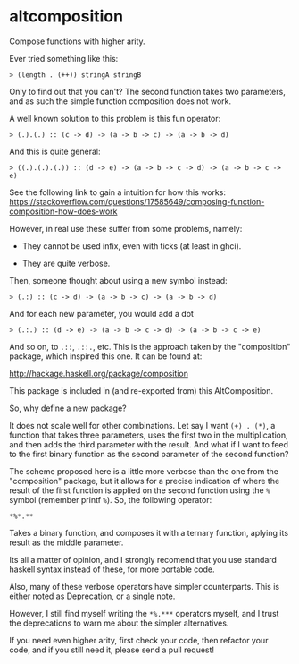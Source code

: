 altcomposition
==============

Compose functions with higher arity.

Ever tried something like this:

```> (length . (++)) stringA stringB```

Only to find out that you can't? The second function takes two parameters,
and as such the simple function composition does not work.

A well known solution to this problem is this fun operator:

```> (.).(.) :: (c -> d) -> (a -> b -> c) -> (a -> b -> d)```

And this is quite general:

```> ((.).(.).(.)) :: (d -> e) -> (a -> b -> c -> d) -> (a -> b -> c -> e)```

See the following link to gain a intuition for how this works:
https://stackoverflow.com/questions/17585649/composing-function-composition-how-does-work

However, in real use these suffer from some problems, namely:

  * They cannot be used infix, even with ticks (at least in ghci).

  * They are quite verbose.

Then, someone thought about using a new symbol instead:

```> (.:) :: (c -> d) -> (a -> b -> c) -> (a -> b -> d)```

And for each new parameter, you would add a dot

```> (.:.) :: (d -> e) -> (a -> b -> c -> d) -> (a -> b -> c -> e)```

And so on, to ```.::```, ```.::.```, etc. This is the approach taken by
the "composition" package, which inspired this one. It can be found at:

<http://hackage.haskell.org/package/composition>

This package is included in (and re-exported from) this AltComposition.

So, why define a new package?

It does not scale well for other combinations. Let say I want ```(+) . (*)```,
a function that takes three parameters, uses the first two in the multiplication,
and then adds the third parameter with the result.
And what if I want to feed to the first binary function as the second parameter of
the second function?

The scheme proposed here is a little more verbose than the one from the
"composition" package, but it allows for a precise indication of where the
result of the first function is applied on the second function using the
```%``` symbol (remember printf ```%```). So, the following operator:

```*%*.** ```

Takes a binary function, and composes it with a ternary function,
aplying its result as the middle parameter.

Its all a matter of opinion, and I strongly recomend that you use standard
haskell syntax instead of these, for more portable code.

Also, many of these verbose operators have simpler counterparts.
This is either noted as Deprecation, or a single note.

However, I still find myself writing the ```*%.***``` operators myself, and I trust
the deprecations to warn me about the simpler alternatives.

If you need even higher arity, first check your code, then refactor your code,
and if you still need it, please send a pull request!

